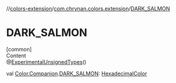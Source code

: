 //[colors-extension](../../index.md)/[com.chrynan.colors.extension](index.md)/[DARK_SALMON](-d-a-r-k_-s-a-l-m-o-n.md)



# DARK_SALMON  
[common]  
Content  
@[ExperimentalUnsignedTypes](https://kotlinlang.org/api/latest/jvm/stdlib/kotlin/-experimental-unsigned-types/index.html)()  
  
val [Color.Companion](../../../colors-core/colors-core/com.chrynan.colors/-color/-companion/index.md).[DARK_SALMON](-d-a-r-k_-s-a-l-m-o-n.md): [HexadecimalColor](../../../colors-core/colors-core/com.chrynan.colors/-hexadecimal-color/index.md)  



